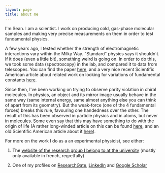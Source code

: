 ```yaml
---
layout: page
title: about me
---
```


I'm Sean. I am a scientist. I work on producing cold, gas-phase molecular samples and making very precise measurements on them in order to test fundamental physics.

A few years ago, I tested whether the strength of electromagnetic interactions vary within the Milky Way. "Standard" physics says it shouldn't. If it does (even a little bit), something weird is going on. In order to do this, we took some data (spectroscopy) in the lab, and compared it to data from telescopes. You can find the paper [here](http://www.nature.com/articles/ncomms3600), and a very nice recent Scientific American article about related work on looking for variations of fundamental constants [here](https://blogs.scientificamerican.com/guest-blog/are-the-constants-of-physics-constant/).

Since then, I've been working on trying to observe parity violation in chiral molecules. In physics, an object and its mirror image usually behave in the same way (same internal energy, same almost anything else you can think of apart from its geometry). But the weak-force (one of the 4 fundamental forces) breaks this rule, favouring one handedness over the other. The result of this has been observed in particle physics and in atoms, but never in molecules. Some even say that this may have something to do with the origin of life (A rather long-winded article on this can be found [here](http://link.springer.com/article/10.1007/s10698-009-9070-0), and an old Scientific American article about it [here](http://quantummechanics.ucsd.edu/ph87/ScientificAmerican/Sciam/Hegstrom_The_Handedness_of_the_universe.pdf)).


For more on the work I do as a an experimental physicist, see either:

1. The [website of the research group I belong to at the university] (mostly only available in french, regretfully)

2. One of my profiles on [ResearchGate], [LinkedIn] and [Google Scholar]

[website of the research group I belong to at the university]: http://www-lpl.univ-paris13.fr/fr/hotes.awp
[ResearchGate]: https://www.researchgate.net/profile/Sean_Tokunaga
[LinkedIn]: https://fr.linkedin.com/in/seantokunaga
[Google Scholar]: https://scholar.google.fr/citations?user=ADDo1xwAAAAJ  
